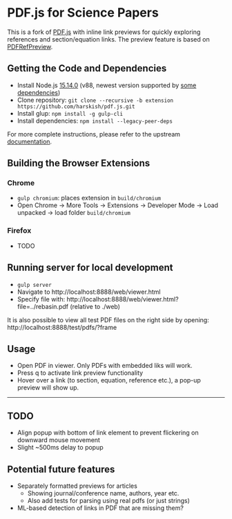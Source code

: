 # PDF.js for Science Papers

This is a fork of [PDF.js](https://mozilla.github.io/pdf.js/) with inline link previews for quickly exploring references and section/equation links. The preview feature is based on [PDFRefPreview](https://github.com/belinghy/PDFRefPreview.git).

## Getting the Code and Dependencies
- Install Node.js [15.14.0](https://nodejs.org/download/release/v15.14.0/) (v88, newest version supported by [some dependencies](https://github.com/node-gfx/node-canvas-prebuilt/releases))
- Clone repository: `git clone --recursive -b extension https://github.com/harskish/pdf.js.git`
- Install glup: `npm install -g gulp-cli`
- Install dependencies: `npm install --legacy-peer-deps`

For more complete instructions, please refer to the upstream [documentation](https://github.com/mozilla/pdf.js/blob/master/README.md).

## Building the Browser Extensions

### Chrome
- `gulp chromium`: places extension in `build/chromium`
- Open Chrome -> More Tools -> Extensions -> Developer Mode -> Load unpacked -> load folder `build/chromium`

### Firefox
- TODO

## Running server for local development
- `gulp server`
- Navigate to http://localhost:8888/web/viewer.html
- Specify file with: http://localhost:8888/web/viewer.html?file=../rebasin.pdf (relative to ./web)

It is also possible to view all test PDF files on the right side by opening: http://localhost:8888/test/pdfs/?frame


## Usage
- Open PDF in viewer. Only PDFs with embedded liks will work.
- Press q to activate link preview functionality
- Hover over a link (to section, equation, reference etc.), a pop-up preview will show up.

________________________________________________________________________________

## TODO
- Align popup with bottom of link element to prevent flickering on downward mouse movement
- Slight ~500ms delay to popup

## Potential future features
- Separately formatted previews for articles
    - Showing journal/conference name, authors, year etc.
    - Also add tests for parsing using real pdfs (or just strings)
- ML-based detection of links in PDF that are missing them?
